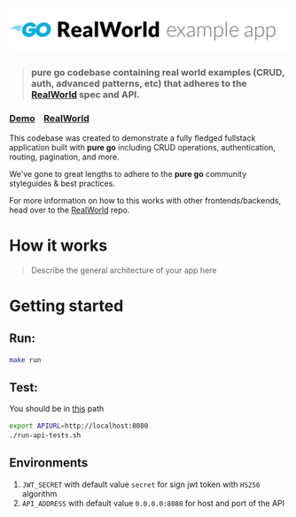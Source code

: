 # ![RealWorld Example App](logo.png)

> ### pure go codebase containing real world examples (CRUD, auth, advanced patterns, etc) that adheres to the [RealWorld](https://github.com/gothinkster/realworld) spec and API.


### [Demo](https://github.com/gothinkster/realworld)&nbsp;&nbsp;&nbsp;&nbsp;[RealWorld](https://github.com/gothinkster/realworld)


This codebase was created to demonstrate a fully fledged fullstack application built with **pure go** including CRUD operations, authentication, routing, pagination, and more.

We've gone to great lengths to adhere to the **pure go** community styleguides & best practices.

For more information on how to this works with other frontends/backends, head over to the [RealWorld](https://github.com/gothinkster/realworld) repo.


# How it works

> Describe the general architecture of your app here

# Getting started

## Run:

```bash
make run
```

## Test:

You should be in [this](https://github.com/gothinkster/realworld/tree/master/api) path

```bash
export APIURL=http://localhost:8080
./run-api-tests.sh
```

## Environments

1. `JWT_SECRET` with default value `secret` for sign jwt token with `HS256` algorithm
1. `API_ADDRESS` with default value `0.0.0.0:8080` for host and port of the API

